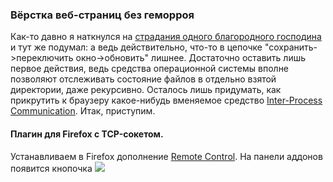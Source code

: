 ### Вёрстка веб-страниц без геморроя

Как-то давно я наткнулся на [страдания одного благородного господина](http://juick.com/borman/2321256) и тут же подумал: а ведь действительно, что-то в цепочке "сохранить->переключить окно->обновить" лишнее. Достаточно оставить лишь первое действия, ведь средства операционной системы вполне позволяют отслеживать состояние файлов в отдельно взятой директории, даже рекурсивно. Осталось лишь придумать, как прикрутить к браузеру какое-нибудь вменяемое средство [Inter-Process Communication](http://ru.wikipedia.org/wiki/Inter-process_communication). Итак, приступим.

#### Плагин для Firefox с TCP-сокетом.

Устанавливаем в Firefox дополнение [Remote Control](https://github.com/pmorch/FF-Remote-Control). На панели аддонов появится кнопочка ![](http://wasteland.it-the-drote.tk/shot/debian/firefox-remote.png)
